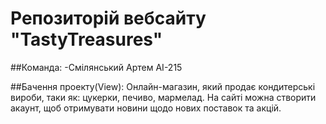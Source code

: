 # Репозиторій вебсайту "TastyTreasures"

##Команда:
-Смілянський Артем АІ-215

##Бачення проекту(View):
Онлайн-магазин, який продає кондитерські вироби, таки як: цукерки, печиво, мармелад. На сайті можна створити акаунт, щоб отримувати новини щодо нових поставок та акцій.
